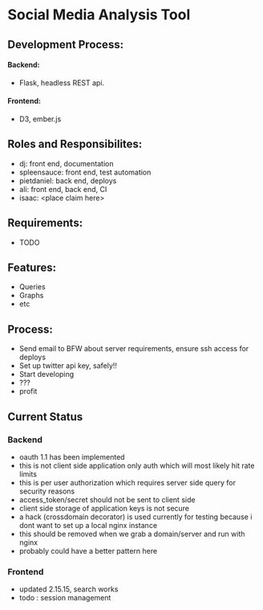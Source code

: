 # Social Media Analysis Tool

## Development Process:

#### Backend:
- Flask, headless REST api. 

#### Frontend:
- D3, ember.js

## Roles and Responsibilites:
- dj: front end, documentation
- spleensauce: front end, test automation
- pietdaniel: back end, deploys
- ali: front end, back end, CI
- isaac: \<place claim here\>

## Requirements:
- TODO

## Features:
- Queries
- Graphs
- etc

## Process:
- Send email to BFW about server requirements, ensure ssh access for deploys
- Set up twitter api key, safely!!
- Start developing
- ???
- profit

## Current Status

### Backend

- oauth 1.1 has been implemented
- this is not client side application only auth which will most likely hit rate limits
- this is per user authorization which requires server side query for security reasons
 - access_token/secret should not be sent to client side
 - client side storage of application keys is not secure
- a hack (crossdomain decorator) is used currently for testing because i dont want to set up a local nginx instance
 - this should be removed when we grab a domain/server and run with nginx
 - probably could have a better pattern here

### Frontend

- updated 2.15.15, search works
- todo : session management


